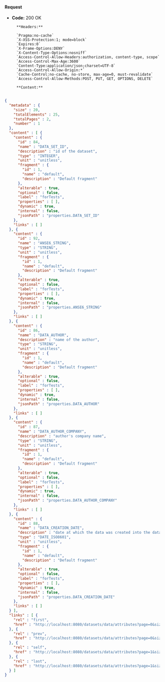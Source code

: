 #### Request

* **Code:** 200 OK

        **Headers:**

        `Pragma:no-cache`
        `X-XSS-Protection:1; mode=block`
        `Expires:0`
        `X-Frame-Options:DENY`
        `X-Content-Type-Options:nosniff`
        `Access-Control-Allow-Headers:authorization, content-type, scope`
        `Access-Control-Max-Age:3600`
        `Content-Type:application/json;charset=UTF-8`
        `Access-Control-Allow-Origin:*`
        `Cache-Control:no-cache, no-store, max-age=0, must-revalidate`
        `Access-Control-Allow-Methods:POST, PUT, GET, OPTIONS, DELETE`

        **Content:**

```json
    
{
  "metadata" : {
    "size" : 20,
    "totalElements" : 25,
    "totalPages" : 2,
    "number" : 1
  },
  "content" : [ {
    "content" : {
      "id" : 84,
      "name" : "DATA_SET_ID",
      "description" : "id of the dataset",
      "type" : "INTEGER",
      "unit" : "unitless",
      "fragment" : {
        "id" : 1,
        "name" : "default",
        "description" : "Default fragment"
      },
      "alterable" : true,
      "optional" : false,
      "label" : "forTests",
      "properties" : [ ],
      "dynamic" : true,
      "internal" : false,
      "jsonPath" : "properties.DATA_SET_ID"
    },
    "links" : [ ]
  }, {
    "content" : {
      "id" : 92,
      "name" : "ANSE6_STRING",
      "type" : "STRING",
      "unit" : "unitless",
      "fragment" : {
        "id" : 1,
        "name" : "default",
        "description" : "Default fragment"
      },
      "alterable" : true,
      "optional" : false,
      "label" : "forTests",
      "properties" : [ ],
      "dynamic" : true,
      "internal" : false,
      "jsonPath" : "properties.ANSE6_STRING"
    },
    "links" : [ ]
  }, {
    "content" : {
      "id" : 86,
      "name" : "DATA_AUTHOR",
      "description" : "name of the author",
      "type" : "STRING",
      "unit" : "unitless",
      "fragment" : {
        "id" : 1,
        "name" : "default",
        "description" : "Default fragment"
      },
      "alterable" : true,
      "optional" : false,
      "label" : "forTests",
      "properties" : [ ],
      "dynamic" : true,
      "internal" : false,
      "jsonPath" : "properties.DATA_AUTHOR"
    },
    "links" : [ ]
  }, {
    "content" : {
      "id" : 87,
      "name" : "DATA_AUTHOR_COMPANY",
      "description" : "author's company name",
      "type" : "STRING",
      "unit" : "unitless",
      "fragment" : {
        "id" : 1,
        "name" : "default",
        "description" : "Default fragment"
      },
      "alterable" : true,
      "optional" : false,
      "label" : "forTests",
      "properties" : [ ],
      "dynamic" : true,
      "internal" : false,
      "jsonPath" : "properties.DATA_AUTHOR_COMPANY"
    },
    "links" : [ ]
  }, {
    "content" : {
      "id" : 88,
      "name" : "DATA_CREATION_DATE",
      "description" : "date at which the data was created into the datasource",
      "type" : "DATE_ISO8601",
      "unit" : "unitless",
      "fragment" : {
        "id" : 1,
        "name" : "default",
        "description" : "Default fragment"
      },
      "alterable" : true,
      "optional" : false,
      "label" : "forTests",
      "properties" : [ ],
      "dynamic" : true,
      "internal" : false,
      "jsonPath" : "properties.DATA_CREATION_DATE"
    },
    "links" : [ ]
  } ],
  "links" : [ {
    "rel" : "first",
    "href" : "http://localhost:8080/datasets/data/attributes?page=0&size=20"
  }, {
    "rel" : "prev",
    "href" : "http://localhost:8080/datasets/data/attributes?page=0&size=20"
  }, {
    "rel" : "self",
    "href" : "http://localhost:8080/datasets/data/attributes?page=1&size=20"
  }, {
    "rel" : "last",
    "href" : "http://localhost:8080/datasets/data/attributes?page=1&size=20"
  } ]
}
```
